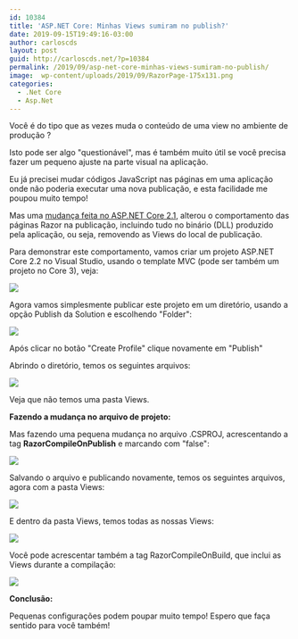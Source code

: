```yaml
---
id: 10384
title: 'ASP.NET Core: Minhas Views sumiram no publish?'
date: 2019-09-15T19:49:16-03:00
author: carloscds
layout: post
guid: http://carloscds.net/?p=10384
permalink: /2019/09/asp-net-core-minhas-views-sumiram-no-publish/
image:  wp-content/uploads/2019/09/RazorPage-175x131.png
categories:
  - .Net Core
  - Asp.Net
---
```

Você é do tipo que as vezes muda o conteúdo de uma view no ambiente de produção ? 

Isto pode ser algo "questionável", mas é também muito útil se você precisa fazer um pequeno ajuste na parte visual na aplicação.

Eu já precisei mudar códigos JavaScript nas páginas em uma aplicação onde não poderia executar uma nova publicação, e esta facilidade me poupou muito tempo!

Mas uma [mudança feita no ASP.NET Core 2.1](https://docs.microsoft.com/pt-br/aspnet/core/razor-pages/sdk?view=aspnetcore-2.2#using-the-razor-sdk), alterou o comportamento das páginas Razor na publicação, incluindo tudo no binário (DLL) produzido pela aplicação, ou seja, removendo as Views do local de publicação.

Para demonstrar este comportamento, vamos criar um projeto ASP.NET Core 2.2 no Visual Studio, usando o template MVC (pode ser também um projeto no Core 3), veja:

![]( wp-content/uploads/2019/09/image.png)

Agora vamos simplesmente publicar este projeto em um diretório, usando a opção Publish da Solution e escolhendo "Folder":

![]( wp-content/uploads/2019/09/image-2.png) 

Após clicar no botão "Create Profile" clique novamente em "Publish" 

Abrindo o diretório, temos os seguintes arquivos:

![]( wp-content/uploads/2019/09/image-4.png)

Veja que não temos uma pasta Views.

**Fazendo a mudança no arquivo de projeto:**

Mas fazendo uma pequena mudança no arquivo .CSPROJ, acrescentando a tag **RazorCompileOnPublish** e marcando com "false":

![]( wp-content/uploads/2019/09/image-5-1024x356.png)

Salvando o arquivo e publicando novamente, temos os seguintes arquivos, agora com a pasta Views:

![]( wp-content/uploads/2019/09/image-6.png)

E dentro da pasta Views, temos todas as nossas Views: 

![]( wp-content/uploads/2019/09/image-7.png)

Você pode acrescentar também a tag RazorCompileOnBuild, que inclui as Views durante a compilação:

![]( wp-content/uploads/2019/09/image-8-1024x362.png)

**Conclusão:**

Pequenas configurações podem poupar muito tempo! Espero que faça sentido para você também!